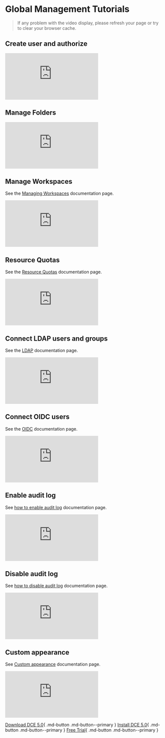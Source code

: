 # Global Management Tutorials

> If any problem with the video display, please refresh your page or try to clear your browser cache.

## Create user and authorize

<div class="responsive-video-container">
<iframe src="https://harbor-test2.cn-sh2.ufileos.com/docs/videos/create-user.mp4" scrolling="no" border="0" frameborder="no" framespacing="0" allowfullscreen="true"> </iframe>
</div>

## Manage Folders

<div class="responsive-video-container">
<iframe src="https://harbor-test2.cn-sh2.ufileos.com/docs/videos/manage-folder.mp4" scrolling="no" border="0" frameborder="no" framespacing="0" allowfullscreen="true"> </iframe>
</div>

## Manage Workspaces

See the [Managing Workspaces](../ghippo/04UserGuide/02Workspace/Workspaces.md) documentation page.

<div class="responsive-video-container">
<iframe src="https://harbor-test2.cn-sh2.ufileos.com/docs/videos/workspace.mp4" scrolling="no" border="0" frameborder="no" framespacing="0" allowfullscreen ="true"> </iframe>
</div>

## Resource Quotas

See the [Resource Quotas](../ghippo/04UserGuide/02Workspace/quota.md) documentation page.

<div class="responsive-video-container">
<iframe src="https://harbor-test2.cn-sh2.ufileos.com/docs/videos/resourcequota.mp4" scrolling="no" border="0" frameborder="no" framespacing="0" allowfullscreen ="true"> </iframe>
</div>

## Connect LDAP users and groups

See the [LDAP](../ghippo/04UserGuide/01UserandAccess/ldap.md) documentation page.

<div class="responsive-video-container">
<iframe src="https://harbor-test2.cn-sh2.ufileos.com/docs/videos/ldap.mp4" scrolling="no" border="0" frameborder="no" framespacing="0" allowfullscreen ="true"> </iframe>
</div>

## Connect OIDC users

See the [OIDC](../ghippo/04UserGuide/01UserandAccess/oidc.md) documentation page.

<div class="responsive-video-container">
<iframe src="https://harbor-test2.cn-sh2.ufileos.com/docs/videos/oidc.mp4" scrolling="no" border="0" frameborder="no" framespacing="0" allowfullscreen ="true"> </iframe>
</div>

## Enable audit log

See [how to enable audit log](../ghippo/04UserGuide/open-audit.md) documentation page.

<div class="responsive-video-container">
<iframe src="https://harbor-test2.cn-sh2.ufileos.com/docs/videos/audit-on.mp4" scrolling="no" border="0" frameborder="no" framespacing="0" allowfullscreen="true"> </iframe>
</div>

## Disable audit log

See [how to disable audit log](../ghippo/04UserGuide/open-audit.md#_4) documentation page.

<div class="responsive-video-container">
<iframe src="https://harbor-test2.cn-sh2.ufileos.com/docs/videos/audit-off.mp4" scrolling="no" border="0" frameborder="no" framespacing="0" allowfullscreen="true"> </iframe>
</div>

## Custom appearance

See [Custom appearance](../ghippo/04UserGuide/04PlatformSetting/Appearance.md) documentation page.

<div class="responsive-video-container">
<iframe src="https://harbor-test2.cn-sh2.ufileos.com/docs/videos/appearance.mp4" scrolling="no" border="0" frameborder="no" framespacing="0" allowfullscreen="true"> </iframe>
</div>

[Download DCE 5.0](../download/dce5.md){ .md-button .md-button--primary }
[Install DCE 5.0](../install/intro.md){ .md-button .md-button--primary }
[Free Trial](../dce/license0.md){ .md-button .md-button--primary }
